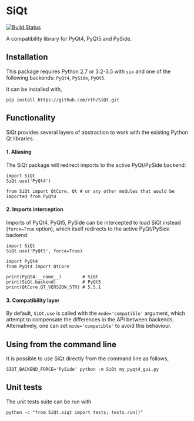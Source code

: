 # SiQt

[![Build Status](https://travis-ci.org/rth/siqt.svg?branch=master)](https://travis-ci.org/rth/siqt)


A compatibility library for PyQt4, PyQt5 and PySide.


## Installation

 This package requires Python 2.7 or 3.2-3.5 with `six` and one of the following backends: `PyQt4`, `PySide`, `PyQt5`.

 It can be installed with, 
    
    pip install https://github.com/rth/SiQt.git


## Functionality

 SiQt provides several layers of abstraction to work with the existing Python Qt libraries.


#### 1. Aliasing
 
 The SiQt package will redirect imports to the active PyQt/PySide backend:

    import SiQt
    SiQt.use('PyQt4') 

    from SiQt import QtCore, Qt # or any other modules that would be imported from PyQt4

#### 2. Imports interception

 Imports of PyQt4, PyQt5, PySide can be intercepted to load SiQt instead (`force=True` option), which itself
redirects to the active PyQt/PySide backend:
  

    import SiQt
    SiQt.use('PyQt5', force=True)

    import PyQt4
    from PyQt4 import QtCore

    print(PyQt4.__name__)        # SiQt
    print(SiQt.backend)          # PyQt5
    print(QtCore.QT_VERSION_STR) # 5.5.1


#### 3. Compatibility layer

 By default, `SiQt.use` is called with the `mode='compatible'` argument, which attempt to compensate the differences in the API
 between backends. Alternatively, one can set `mode='compatible'` to avoid this behaviour.

## Using from the command line
 
 It is possible to use SiQt directly from the command line as follows,

    SIQT_BACKEND_FORCE='PySide' python -m SiQt my_pyqt4_gui.py

## Unit tests

 The unit tests suite can be run with
 
    python -c "from SiQt.siqt import tests; tests.run()"
